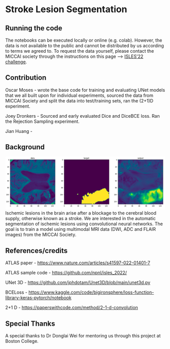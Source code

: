 # Stroke Lesion Segmentation

## Running the code
The notebooks can be executed locally or online (e.g. colab). However, the data is not available to the public and cannot be distributed by us according to terms we agreed to. To request the data yourself, please contact the MICCAI society through the instructions on this page --> [ISLES'22 challenge](https://isles22.grand-challenge.org/dataset/).

## Contribution
Oscar Moses - wrote the base code for training and evaluating UNet models that we all built upon for individual experiments, sourced the data from MICCAI Society and split the data into test/training sets, ran the (2+1)D experiment.

Joey Dronkers - Sourced and early evaluated Dice and DiceBCE loss. Ran the Rejection Sampling experiment. 

Jian Huang - 

## Background
![identification of ischemic lesion](https://github.com/Oscar-Mo/Stroke-Lesion-Segmentation/blob/master/example_result.png?raw=true)
Ischemic lesions in the brain arise after a blockage to the cerebral blood supply, otherwise known as a stroke. We are interested in the automatic segmentation of ischemic lesions using convolutional neural networks. The goal is to train a model using multimodal MRI data (DWI, ADC and FLAIR images) from the MICCAI Society. 


## References/credits
ATLAS paper - https://www.nature.com/articles/s41597-022-01401-7 

ATLAS sample code - https://github.com/npnl/isles_2022/ 

UNet 3D - https://github.com/jphdotam/Unet3D/blob/main/unet3d.py 

BCELoss - https://www.kaggle.com/code/bigironsphere/loss-function-library-keras-pytorch/notebook 

2+1 D - https://paperswithcode.com/method/2-1-d-convolution 


## Special Thanks
A special thanks to Dr Donglai Wei for mentoring us through this project at Boston College.

